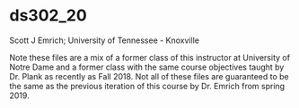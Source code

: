 # ds302_20

Scott J Emrich; University of Tennessee - Knoxville

Note these files are a mix of a former class of this instructor at University of Notre Dame and a former class with the same course objectives taught by Dr. Plank as recently as Fall 2018.  Not all of these files are guaranteed to be the same as the previous iteration of this course by Dr. Emrich from spring 2019.
